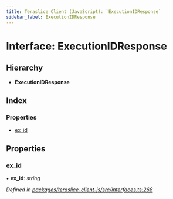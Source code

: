 ```yaml
---
title: Teraslice Client (JavaScript): `ExecutionIDResponse`
sidebar_label: ExecutionIDResponse
---
```


# Interface: ExecutionIDResponse

## Hierarchy

* **ExecutionIDResponse**

## Index

### Properties

* [ex_id](executionidresponse.md#ex_id)

## Properties

###  ex_id

• **ex_id**: *string*

*Defined in [packages/teraslice-client-js/src/interfaces.ts:268](https://github.com/terascope/teraslice/blob/78714a985/packages/teraslice-client-js/src/interfaces.ts#L268)*
